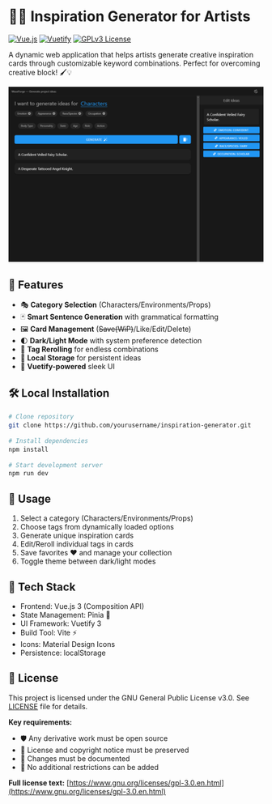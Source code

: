 # 🎨✨ Inspiration Generator for Artists

[![Vue.js](https://img.shields.io/badge/Vue.js-3.x-4FC08D?logo=vue.js)](https://vuejs.org/)
[![Vuetify](https://img.shields.io/badge/Vuetify-3.x-1867C0?logo=vuetify)](https://vuetifyjs.com/)
[![GPLv3 License](https://img.shields.io/badge/License-GPL%20v3-blue.svg)](https://www.gnu.org/licenses/gpl-3.0)

A dynamic web application that helps artists generate creative inspiration cards through customizable keyword combinations. Perfect for overcoming creative block! 🖌️💡

![Preview](./public/preview_screenshot.png)

## 🌟 Features

- 🎭 **Category Selection** (Characters/Environments/Props)
- 🃏 **Smart Sentence Generation** with grammatical formatting
- 🖼️ **Card Management** (~~Save(WiP)~~/Like/Edit/Delete)
- 🌓 **Dark/Light Mode** with system preference detection
- 🎲 **Tag Rerolling** for endless combinations
- 💾 **Local Storage** for persistent ideas
- 🎨 **Vuetify-powered** sleek UI

## 🛠️ Local Installation

```bash
# Clone repository
git clone https://github.com/yourusername/inspiration-generator.git
```
```bash
# Install dependencies
npm install
```
```bash
# Start development server
npm run dev
```

## 🚀 Usage

1. Select a category (Characters/Environments/Props)
2. Choose tags from dynamically loaded options
3. Generate unique inspiration cards
4. Edit/Reroll individual tags in cards
5. Save favorites ❤️ and manage your collection
6. Toggle theme between dark/light modes

## 🧩 Tech Stack

* Frontend: Vue.js 3 (Composition API)
* State Management: Pinia 🍍
* UI Framework: Vuetify 3
* Build Tool: Vite ⚡
* Icons: Material Design Icons
* Persistence: localStorage

## 📄 License
This project is licensed under the GNU General Public License v3.0. See [LICENSE](LICENSE) file for details.

**Key requirements:**
- 🛡️ Any derivative work must be open source
- 📜 License and copyright notice must be preserved
- 🔗 Changes must be documented
- 🚫 No additional restrictions can be added

**Full license text:** [https://www.gnu.org/licenses/gpl-3.0.en.html](https://www.gnu.org/licenses/gpl-3.0.en.html)